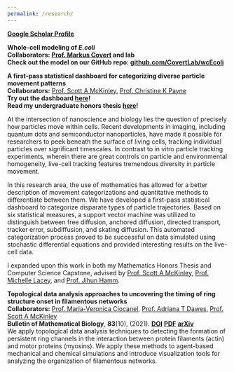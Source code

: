```yaml
---
permalink: /research/
---
```


[**Google Scholar Profile**](https://scholar.google.com/citations?user=-d1aa-sAAAAJ&hl=en)

**Whole-cell modeling of _E.coli_**       
**Collaborators: [Prof. Markus Covert](https://www.covert.stanford.edu/) and lab**     
**Check out the model on our GitHub repo: [github.com/CovertLab/wcEcoli](https://github.com/CovertLab/wcEcoli)**      
         

**A first-pass statistical dashboard for categorizing diverse particle movement patterns**  
**Collaborators:** [Prof. Scott A McKinley](https://randommath.net/), [Prof. Christine K Payne](http://payne.pratt.duke.edu/)      
**Try out the dashboard [here](https://stochastics-lab.shinyapps.io/spt_dashboard/)!**   
**Read my undergraduate honors thesis [here](https://drive.google.com/file/d/10dDfMuyvUEKdIa-x2lA7hdfnU0vXFv-N/view?usp=sharing)!**     

At the intersection of nanoscience and biology lies the question of precisely how particles move within cells. Recent developments in imaging, including quantum dots and semiconductor nanoparticles, have made it possible for researchers to peek beneath the surface of living cells, tracking individual particles over significant timescales. In contrast to in vitro particle tracking experiments, wherein there are great controls on particle and environmental homogeneity, live-cell tracking features tremendous diversity in particle movement.     

In this research area, the use of mathematics has allowed for a better description of movement categorizations and quantitative methods to differentiate between them. We have developed a first-pass statistical dashboard to categorize disparate types of particle trajectories. Based on six statistical measures, a support vector machine was utilized to distinguish between free diffusion, anchored diffusion, directed transport, tracker error, subdiffusion, and skating diffusion. This automated categorization process proved to be successful on data simulated using stochastic differential equations and provided interesting results on the live-cell data.   

I expanded upon this work in both my Mathematics Honors Thesis and Computer Science Capstone, advised by [Prof. Scott A McKinley](https://randommath.net/), [Prof. Michelle Lacey](http://dauns01.math.tulane.edu/~mlacey/), and [Prof. Jihun Hamm](http://www.cs.tulane.edu/~jhamm3/).           

**Topological data analysis approaches to uncovering the timing of ring structure onset in filamentous networks**  
**Collaborators:** [Prof. Maria-Veronica Ciocanel](https://services.math.duke.edu/~ciocanel/), [Prof. Adriana T Dawes](https://people.math.osu.edu/dawes.33/), [Prof. Scott A McKinley](https://randommath.net/)  
**Bulletin of Mathematical Biology**, **83**(10), (2021). [**DOI**](https://link.springer.com/article/10.1007/s11538-020-00847-3) [**PDF**](https://drive.google.com/file/d/1rkhhSyLqyDLW89z8U8ye3FN9Ow4nhOOS/view?usp=sharing) 
[**arXiv**](https://arxiv.org/abs/1910.05850)  
We apply topological data analysis techniques to detecting the formation of persistent ring channels in the interaction between protein filaments (actin) and motor proteins (myosins). We apply these methods to agent-based mechanical and chemical simulations and introduce visualization tools for analyzing the organization of filamentous networks.   
